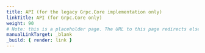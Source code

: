```yaml
---
title: API (for the legacy Grpc.Core implementation only)
linkTitle: API (for Grpc.Core only)
weight: 90
# Note: this is a placeholder page. The URL to this page redirects elsewhere.
manualLinkTarget: _blank
_build: { render: link }
---
```


